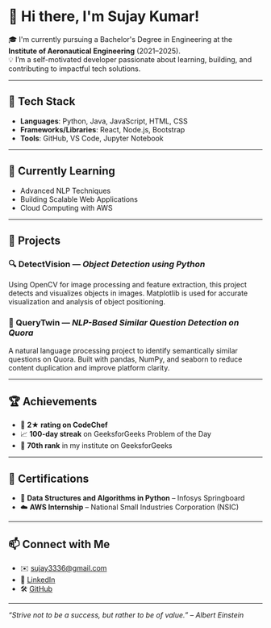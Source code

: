 # 👋 Hi there, I'm Sujay Kumar!

🎓 I'm currently pursuing a Bachelor's Degree in Engineering at the **Institute of Aeronautical Engineering** (2021–2025).  
💡 I’m a self-motivated developer passionate about learning, building, and contributing to impactful tech solutions.

---

## 🔧 Tech Stack
- **Languages**: Python, Java, JavaScript, HTML, CSS  
- **Frameworks/Libraries**: React, Node.js, Bootstrap  
- **Tools**: GitHub, VS Code, Jupyter Notebook  

---

## 🧠 Currently Learning
- Advanced NLP Techniques
- Building Scalable Web Applications
- Cloud Computing with AWS

---

## 🚀 Projects

### 🔍 DetectVision — *Object Detection using Python*
Using OpenCV for image processing and feature extraction, this project detects and visualizes objects in images. Matplotlib is used for accurate visualization and analysis of object positioning.

### 💬 QueryTwin — *NLP-Based Similar Question Detection on Quora*
A natural language processing project to identify semantically similar questions on Quora. Built with pandas, NumPy, and seaborn to reduce content duplication and improve platform clarity.

---

## 🏆 Achievements
- 🥈 **2★ rating on CodeChef**
- 📈 **100-day streak** on GeeksforGeeks Problem of the Day
- 🏅 **70th rank** in my institute on GeeksforGeeks

---

## 📜 Certifications
- 📘 **Data Structures and Algorithms in Python** – Infosys Springboard
- ☁️ **AWS Internship** – National Small Industries Corporation (NSIC)

---

## 📫 Connect with Me
- ✉️ [sujay3336@gmail.com](mailto:sujay3336@gmail.com)
- 💼 [LinkedIn](https://www.linkedin.com/in/sujay-kumar-7456bb247/)
- 🛠️ [GitHub](https://github.com/sujaykumar3)

---

_“Strive not to be a success, but rather to be of value.” – Albert Einstein_
